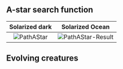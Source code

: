 ## A-star search function

Solarized dark             |  Solarized Ocean
:-------------------------:|:-------------------------:
![PathAStar](https://user-images.githubusercontent.com/20583061/175179633-0323f2ee-e914-4124-97ce-c7f5faaf7e99.PNG) |  ![PathAStar-Result](https://user-images.githubusercontent.com/20583061/175179664-a28962ec-1a20-49a6-a9b6-23a45a54f745.PNG)


## Evolving creatures
